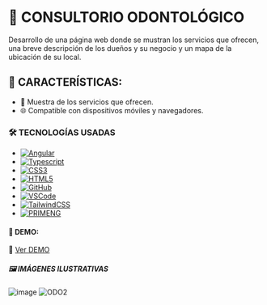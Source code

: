 # 🦷 CONSULTORIO ODONTOLÓGICO

Desarrollo de una página web donde se mustran los servicios que ofrecen, una breve descripción de los dueños y su negocio y un mapa de la ubicación de su local.

## 🚀 CARACTERÍSTICAS:

- 🦷 Muestra de los servicios que ofrecen.
- 🌐 Compatible con dispositivos móviles y navegadores.

### 🛠️ TECNOLOGÍAS USADAS

- [![Angular][angular.io]][angular-url]
- [![Typescript][typescript.com]][typescript-url]
- [![CSS3][css3]][css3-url]
- [![HTML5][html.com]][html-url]
- [![GitHub][github.com]][github-url]
- [![VSCode][vscode.com]][vscode-url]
- [![TailwindCSS][tailwindcss.com]][tailwindcss-url]
- [![PRIMENG][primeng.com]][primeng-url]

#### 📌 DEMO:

🔗 [Ver DEMO](https://junasoft-odontologia.vercel.app/)

##### 🖼️ IMÁGENES ILUSTRATIVAS

![image](https://github.com/user-attachments/assets/8389a60c-d165-4081-8b61-73b664e08dd6)
![ODO2](https://github.com/user-attachments/assets/5da398d9-8142-4b4b-91f9-3a484d40bb50)

[angular.io]: https://img.shields.io/badge/Angular-DD0031?style=for-the-badge&logo=angular&logoColor=white
[angular-url]: https://angular.io/
[bootstrap.com]: https://img.shields.io/badge/Bootstrap-563D7C?style=for-the-badge&logo=bootstrap&logoColor=white
[bootstrap-url]: https://getbootstrap.com
[css3]: https://img.shields.io/badge/css3-%231572B6.svg?style=for-the-badge&logo=css3&logoColor=white
[css3-url]: https://www.w3schools.com/css/
[html-url]: https://developer.mozilla.org/es/docs/Web/HTML
[html.com]: https://img.shields.io/badge/Html5-orange?style=for-the-badge&logo=html5&logoColor=white
[typescript-url]: https://www.typescriptlang.org/
[typescript.com]: https://img.shields.io/badge/Typescript-33C4FF?style=for-the-badge&logo=typescript&logoColor=white
[github-url]: https://docs.github.com/es
[github.com]: https://img.shields.io/badge/Github-563D7C?style=for-the-badge&logo=github&logoColor=white
[vscode-url]: https://code.visualstudio.com/
[vscode.com]: https://img.shields.io/badge/VSCode-33C4FF?style=for-the-badge&logo=vscode&logoColor=white
[tailwindcss-url]: https://tailwindcss.com/
[tailwindcss.com]: https://img.shields.io/badge/TailwindCSS-33C4FF?style=for-the-badge&logo=tailwindcss&logoColor=white
[primeng-url]: https://primeng.org//
[primeng.com]: https://img.shields.io/badge/PRIMENG-DD0031?style=for-the-badge&logo=primeng&logoColor=white
[restapi-url]: https://restfulapi.net/
[restapi.com]: https://img.shields.io/badge/RestAPI-297E11?style=for-the-badge&logo=restapis&logoColor=white
